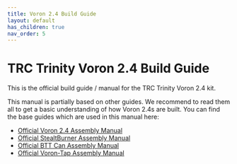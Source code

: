 ```yaml
---
title: Voron 2.4 Build Guide
layout: default
has_children: true
nav_order: 5
---
```


# TRC Trinity Voron 2.4 Build Guide

This is the official build guide / manual for the TRC Trinity Voron 2.4 kit.

This manual is partially based on other guides. We recommend to read them all to get a basic understanding of how Voron 2.4s are built. You can find the base guides which are used in this manual here:
- [Official Voron 2.4 Assembly Manual](https://github.com/VoronDesign/Voron-2/blob/Voron2.4/Manual/Assembly_Manual_2.4r2.pdf)
- [Official StealtBurner Assembly Manual](https://github.com/VoronDesign/Voron-Stealthburner/blob/main/Manual/Assembly_Manual_SB.pdf)
- [Official BTT Can Assembly Manual](https://github.com/bigtreetech/EBB/blob/master/EBB%20SB2240_2209%20CAN/Build%20Guide/EBB%20SB2240%202209%20CAN%20V1.0%20build%20guide_20240219.pdf)
- [Official Voron-Tap Assembly Manual](https://github.com/VoronDesign/Voron-Tap/blob/main/Manual/Assembly_Manual_Tap.pdf)
